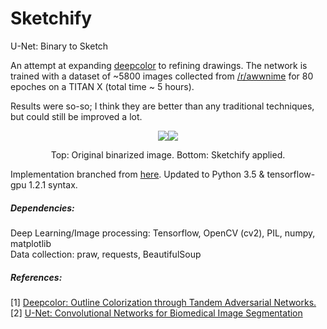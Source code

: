 
# Sketchify
U-Net: Binary to Sketch

An attempt at expanding [deepcolor](https://github.com/kvfrans/deepcolor) to refining drawings. The network is trained with a dataset of ~5800 images collected from [/r/awwnime](https://reddit.com/r/awwnime) for 80 epoches on a TITAN X (total time ~ 5 hours).

Results were so-so; I think they are better than any traditional techniques, but could still be improved a lot. 

<p align="center">
<img src="https://i.imgur.com/XQ2IEtb.png"><img src="https://i.imgur.com/ZeqMX1z.png">
</p>

<p align="center">
  Top: Original binarized image. Bottom: Sketchify applied.
</p>

Implementation branched from [here](https://github.com/kvfrans/deepcolor/blob/master/main.py). Updated to Python 3.5 & tensorflow-gpu 1.2.1 syntax.

<h5>Dependencies:</h5>

Deep Learning/Image processing: Tensorflow, OpenCV (cv2), PIL, numpy, matplotlib <br/>
Data collection: praw, requests, BeautifulSoup

<h5>References:</h5>

[1] [Deepcolor: Outline Colorization through Tandem Adversarial Networks.](https://arxiv.org/pdf/1704.08834.pdf) <br/>
[2] [U-Net: Convolutional Networks for Biomedical Image Segmentation](https://arxiv.org/pdf/1505.04597.pdf)